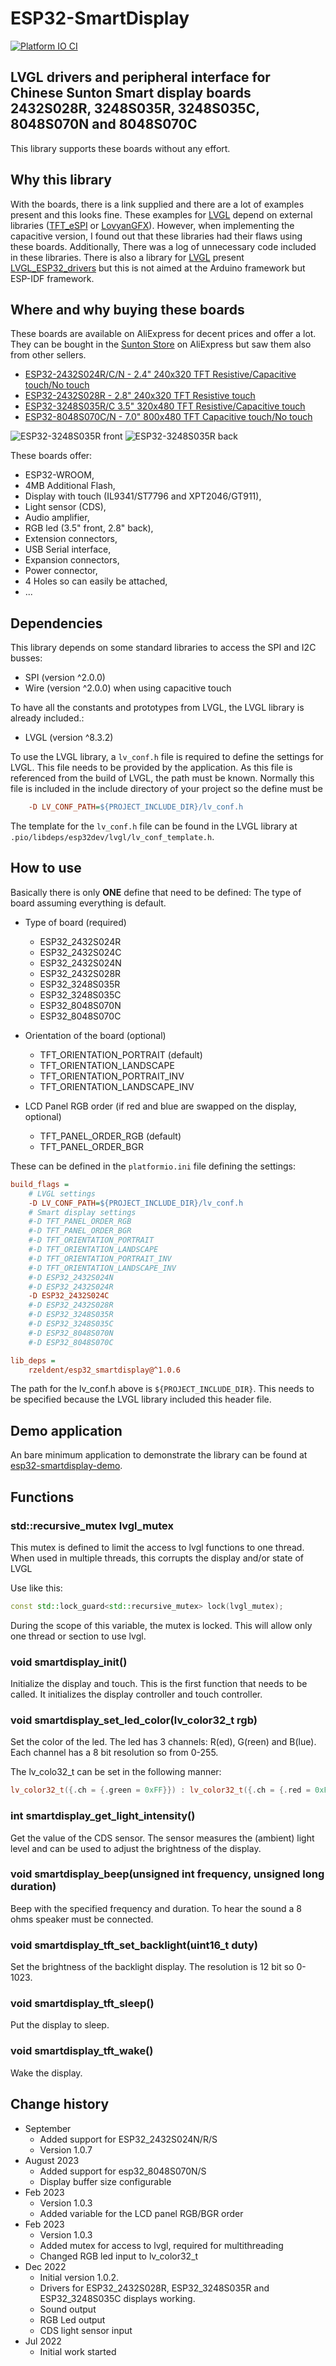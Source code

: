 # ESP32-SmartDisplay

[![Platform IO CI](https://github.com/rzeldent/esp32-smartdisplay/actions/workflows/main.yml/badge.svg)](https://github.com/rzeldent/esp32-smartdisplay/actions/workflows/main.yml)

## LVGL drivers and peripheral interface for Chinese Sunton Smart display boards 2432S028R, 3248S035R, 3248S035C, 8048S070N and 8048S070C

This library supports these boards without any effort.

## Why this library

With the boards, there is a link supplied and there are a lot of examples present and this looks fine.
These examples for [LVGL](https://lvgl.io/) depend on external libraries ([TFT_eSPI](https://github.com/Bodmer/TFT_eSPI) or [LovyanGFX](https://github.com/lovyan03/LovyanGFX)).
However, when implementing the capacitive version, I found out that these libraries had their flaws using these boards.
Additionally, There was a log of unnecessary code included in these libraries.
There is also a library for [LVGL](https://lvgl.io/) present [LVGL_ESP32_drivers](https://github.com/lvgl/lvgl_esp32_drivers) but this is not aimed at the Arduino framework but ESP-IDF framework.

## Where and why buying these boards

These boards are available on AliExpress for decent prices and offer a lot.
They can be bought in the [Sunton Store](https://www.aliexpress.com/store/1100192306) on AliExpress but saw them also from other sellers.

- [ESP32-2432S024R/C/N - 2.4" 240x320 TFT Resistive/Capacitive touch/No touch](https://www.aliexpress.com/item/1005005865107357.html)
- [ESP32-2432S028R - 2.8" 240x320 TFT Resistive touch](https://www.aliexpress.com/item/1005004502250619.html)
- [ESP32-3248S035R/C 3.5" 320x480 TFT Resistive/Capacitive touch](https://www.aliexpress.com/item/1005004632953455.html)
- [ESP32-8048S070C/N - 7.0" 800x480 TFT Capacitive touch/No touch](https://www.aliexpress.us/item/1005004952726089.html)

![ESP32-3248S035R front](assets/images/esp32-3248S035-front.png)
![ESP32-3248S035R back](assets/images/esp32-3248S035-back.png)

These boards offer:

- ESP32-WROOM,
- 4MB Additional Flash,
- Display with touch (IL9341/ST7796 and XPT2046/GT911),
- Light sensor (CDS),
- Audio amplifier,
- RGB led (3.5" front, 2.8" back),
- Extension connectors,
- USB Serial interface,
- Expansion connectors,
- Power connector,
- 4 Holes so can easily be attached,
- ...

## Dependencies

This library depends on some standard libraries to access the SPI and I2C busses:

- SPI (version ^2.0.0)
- Wire (version ^2.0.0) when using capacitive touch

To have all the constants and prototypes from LVGL, the LVGL library is already included.:

- LVGL (version ^8.3.2)

To use the LVGL library, a ```lv_conf.h``` file is required to define the settings for LVGL.
This file needs to be provided by the application.
As this file is referenced from the build of LVGL, the path must be known.
Normally this file is included in the include directory of your project so the define must be

```ini
    -D LV_CONF_PATH=${PROJECT_INCLUDE_DIR}/lv_conf.h
```

The template for the ```lv_conf.h``` file can be found in the LVGL library at ```.pio/libdeps/esp32dev/lvgl/lv_conf_template.h```.

## How to use

Basically there is only **ONE** define that need to be defined: The type of board assuming everything is default.

- Type of board (required)
  - ESP32_2432S024R
  - ESP32_2432S024C
  - ESP32_2432S024N
  - ESP32_2432S028R
  - ESP32_3248S035R
  - ESP32_3248S035C
  - ESP32_8048S070N
  - ESP32_8048S070C

- Orientation of the board (optional)
  - TFT_ORIENTATION_PORTRAIT (default)
  - TFT_ORIENTATION_LANDSCAPE
  - TFT_ORIENTATION_PORTRAIT_INV
  - TFT_ORIENTATION_LANDSCAPE_INV

- LCD Panel RGB order (if red and blue are swapped on the display, optional)
  - TFT_PANEL_ORDER_RGB (default)
  - TFT_PANEL_ORDER_BGR

These can be defined in the ```platformio.ini``` file defining the settings:

```ini
build_flags =
    # LVGL settings
    -D LV_CONF_PATH=${PROJECT_INCLUDE_DIR}/lv_conf.h
    # Smart display settings
    #-D TFT_PANEL_ORDER_RGB
    #-D TFT_PANEL_ORDER_BGR
    #-D TFT_ORIENTATION_PORTRAIT
    #-D TFT_ORIENTATION_LANDSCAPE
    #-D TFT_ORIENTATION_PORTRAIT_INV
    #-D TFT_ORIENTATION_LANDSCAPE_INV
    #-D ESP32_2432S024N
    #-D ESP32_2432S024R
    -D ESP32_2432S024C
    #-D ESP32_2432S028R
    #-D ESP32_3248S035R
    #-D ESP32_3248S035C
    #-D ESP32_8048S070N
    #-D ESP32_8048S070C

lib_deps =
    rzeldent/esp32_smartdisplay@^1.0.6
```

The path for the lv_conf.h above is ```${PROJECT_INCLUDE_DIR}```.
This needs to be specified because the LVGL library included this header file.

## Demo application

An bare minimum application to demonstrate the library can be found at [esp32-smartdisplay-demo](https://github.com/rzeldent/esp32-smartdisplay-demo).

## Functions

### std::recursive_mutex lvgl_mutex

This mutex is defined to limit the access to lvgl functions to one thread.
When used in multiple threads, this corrupts the display and/or state of LVGL

Use like this:

```c++
const std::lock_guard<std::recursive_mutex> lock(lvgl_mutex);
```

During the scope of this variable, the mutex is locked. This will allow only one thread or section to use lvgl.

### void smartdisplay_init()

Initialize the display and touch.
This is the first function that needs to be called.
It initializes the display controller and touch controller.

### void smartdisplay_set_led_color(lv_color32_t rgb)

Set the color of the led. The led has 3 channels: R(ed), G(reen) and B(lue).
Each channel has a 8 bit resolution so from 0-255.

The lv_colo32_t can be set in the following manner:

```c++
lv_color32_t({.ch = {.green = 0xFF}}) : lv_color32_t({.ch = {.red = 0xFF}})
```

### int smartdisplay_get_light_intensity()

Get the value of the CDS sensor.
The sensor measures the (ambient) light level and can be used to adjust the brightness of the display.

### void smartdisplay_beep(unsigned int frequency, unsigned long duration)

Beep with the specified frequency and duration. To hear the sound a 8 ohms speaker must be connected.

### void smartdisplay_tft_set_backlight(uint16_t duty)

Set the brightness of the backlight display. The resolution is 12 bit so 0-1023.

### void smartdisplay_tft_sleep()

Put the display to sleep.

### void smartdisplay_tft_wake()

Wake the display.

## Change history

- September
  - Added support for ESP32_2432S024N/R/S
  - Version 1.0.7
- August 2023
  - Added support for esp32_8048S070N/S
  - Display buffer size configurable
- Feb 2023
  - Version 1.0.3
  - Added variable for the LCD panel RGB/BGR order
- Feb 2023
  - Version 1.0.3
  - Added mutex for access to lvgl, required for multithreading
  - Changed RGB led input to lv_color32_t
- Dec 2022
  - Initial version 1.0.2.
  - Drivers for ESP32_2432S028R, ESP32_3248S035R and ESP32_3248S035C displays working.
  - Sound output
  - RGB Led output
  - CDS light sensor input
- Jul 2022
  - Initial work started
